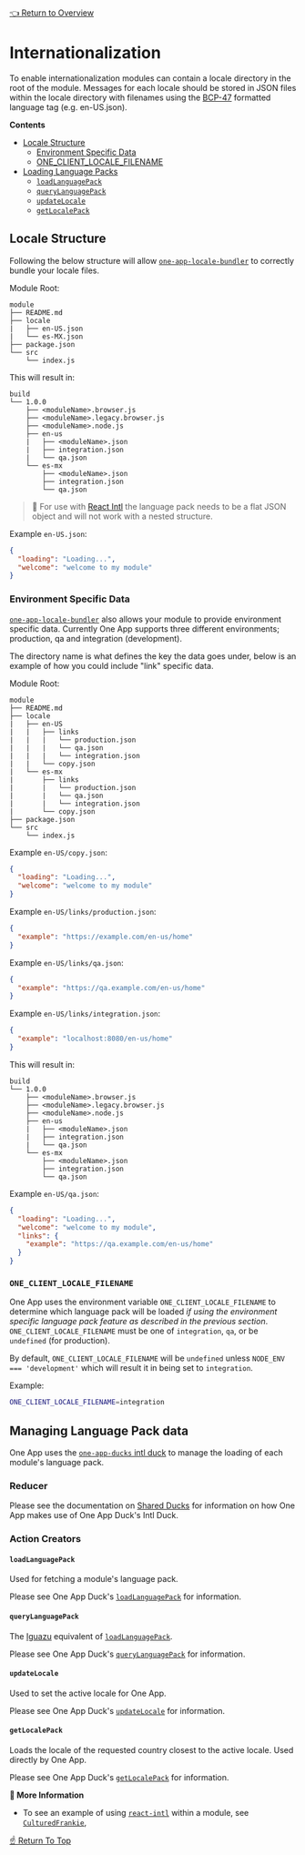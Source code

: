[👈 Return to Overview](../README.md)

# Internationalization

To enable internationalization modules can contain a locale directory in the root of
the module. Messages for each locale should be stored in JSON files within
the locale directory with filenames using the [BCP-47](https://tools.ietf.org/html/bcp47) formatted language tag
(e.g. en-US.json).

**Contents**
* [Locale Structure](#locale-structure)
  * [Environment Specific Data](#environment-specific-data)
  * [ONE_CLIENT_LOCALE_FILENAME](#ONE_CLIENT_LOCALE_FILENAME)
* [Loading Language Packs](#loading-language-packs)
  * [`loadLanguagePack`](#loadLanguagePack)
  * [`queryLanguagePack`](#queryLanguagePack)
  * [`updateLocale`](#updateLocale)
  * [`getLocalePack`](#getLocalePack)


## Locale Structure

Following the below structure will allow [`one-app-locale-bundler`](https://github.com/americanexpress/one-app-cli/tree/master/packages/one-app-locale-bundler) to correctly
bundle your locale files.

Module Root:
```
module
├── README.md
├── locale
|   ├── en-US.json
|   └── es-MX.json
├── package.json
└── src
    └── index.js
```

This will result in:
```
build
└── 1.0.0
    ├── <moduleName>.browser.js
    ├── <moduleName>.legacy.browser.js
    ├── <moduleName>.node.js
    ├── en-us
    |   ├── <moduleName>.json
    |   ├── integration.json
    |   └── qa.json
    └── es-mx
        ├── <moduleName>.json
        ├── integration.json
        └── qa.json
```

> 💬 For use with [React Intl](https://github.com/formatjs/react-intl) the language pack needs
> to be a flat JSON object and will not work with a nested structure.

Example `en-US.json`:
```JSON
{
  "loading": "Loading...",
  "welcome": "welcome to my module"
}
```

### Environment Specific Data

[`one-app-locale-bundler`](https://github.com/americanexpress/one-app-cli/tree/master/packages/one-app-locale-bundler) also allows your module to provide environment
specific data. Currently One App supports three different environments;
production, qa and integration (development).

The directory name is what defines the key the data goes under,
below is an example of how you could include "link" specific data.


Module Root:
```
module
├── README.md
├── locale
|   ├── en-US
|   |   ├── links
|   |   |   └── production.json
|   |   |   └── qa.json
|   |   |   └── integration.json
|   |   └── copy.json
|   └── es-mx
|       ├── links
|       |   └── production.json
|       |   └── qa.json
|       |   └── integration.json
|       └── copy.json
├── package.json
└── src
    └── index.js
```

Example `en-US/copy.json`:
```JSON
{
  "loading": "Loading...",
  "welcome": "welcome to my module"
}
```

Example `en-US/links/production.json`:
```JSON
{
  "example": "https://example.com/en-us/home"
}
```

Example `en-US/links/qa.json`:
```JSON
{
  "example": "https://qa.example.com/en-us/home"
}
```

Example `en-US/links/integration.json`:
```JSON
{
  "example": "localhost:8080/en-us/home"
}
```

This will result in:
```
build
└── 1.0.0
    ├── <moduleName>.browser.js
    ├── <moduleName>.legacy.browser.js
    ├── <moduleName>.node.js
    ├── en-us
    |   ├── <moduleName>.json
    |   ├── integration.json
    |   └── qa.json
    └── es-mx
        ├── <moduleName>.json
        ├── integration.json
        └── qa.json
```

Example `en-US/qa.json`:
```JSON
{
  "loading": "Loading...",
  "welcome": "welcome to my module",
  "links": {
    "example": "https://qa.example.com/en-us/home"
  }
}
```

### `ONE_CLIENT_LOCALE_FILENAME`

One App uses the environment variable `ONE_CLIENT_LOCALE_FILENAME` to
determine which language pack will be loaded *if using the environment
specific language pack feature as described in the previous section*.
`ONE_CLIENT_LOCALE_FILENAME` must be one of `integration`, `qa`, or
be `undefined` (for production).

By default, `ONE_CLIENT_LOCALE_FILENAME` will be `undefined` unless `NODE_ENV === 'development'`
which will result it in being set to `integration`.

Example:
```bash
ONE_CLIENT_LOCALE_FILENAME=integration
```

## Managing Language Pack data

One App uses the [`one-app-ducks` intl duck](https://github.com/americanexpress/one-app-ducks#intl-duck)
to manage the loading of each module's language pack.

### Reducer

Please see the documentation on [Shared Ducks](./state-management.md#intl-duck) for information on how One App makes use of One App Duck's Intl Duck.

### Action Creators

#### `loadLanguagePack`

Used for fetching a module's language pack.

Please see One App Duck's [`loadLanguagePack`](https://github.com/americanexpress/one-app-ducks#loadlanguagepack) for information.

#### `queryLanguagePack`

The [Iguazu](https://github.com/americanexpress/iguazu) equivalent of [`loadLanguagePack`](#loadlanguagepack).

Please see One App Duck's [`queryLanguagePack`](https://github.com/americanexpress/one-app-ducks#querylanguagepack) for information.

#### `updateLocale`

Used to set the active locale for One App.

Please see One App Duck's [`updateLocale`](https://github.com/americanexpress/one-app-ducks#updatelocale) for information.

#### `getLocalePack`

Loads the locale of the requested country closest to the active locale. Used directly by One App.

Please see One App Duck's [`getLocalePack`](https://github.com/americanexpress/one-app-ducks#getlocalepack) for information.


**📘 More Information**
* To see an example of using [`react-intl`](https://github.com/formatjs/react-intl) within a module, see [`CulturedFrankie`](../../../prod-sample/sample-modules/cultured-frankie/0.0.0/src/components/CulturedFrankie.jsx),


[☝️ Return To Top](#internationalization)
